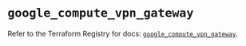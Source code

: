 # `google_compute_vpn_gateway`

Refer to the Terraform Registry for docs: [`google_compute_vpn_gateway`](https://registry.terraform.io/providers/hashicorp/google-beta/5.37.0/docs/resources/google_compute_vpn_gateway).
